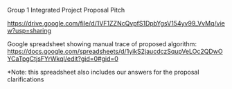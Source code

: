 Group 1 Integrated Project Proposal Pitch

https://drive.google.com/file/d/1VF1ZZNcQvpfS1DpbYgsV154yv99_VvMq/view?usp=sharing

Google spreadsheet showing manual trace of proposed algorithm:
https://docs.google.com/spreadsheets/d/1yikS2jaucdczSqupVeLOc2QDwOYCaTpgCtjsFYrWkqI/edit?gid=0#gid=0

*Note: this spreadsheet also includes our answers for the proposal clarifications

